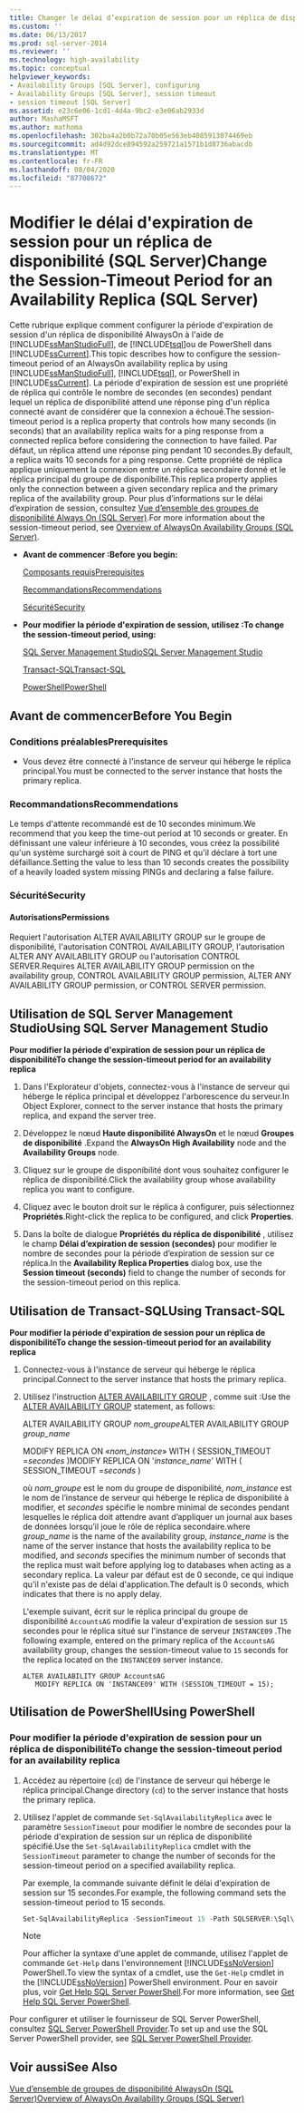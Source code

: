 ```yaml
---
title: Changer le délai d’expiration de session pour un réplica de disponibilité (SQL Server) | Microsoft Docs
ms.custom: ''
ms.date: 06/13/2017
ms.prod: sql-server-2014
ms.reviewer: ''
ms.technology: high-availability
ms.topic: conceptual
helpviewer_keywords:
- Availability Groups [SQL Server], configuring
- Availability Groups [SQL Server], session timeout
- session timeout [SQL Server]
ms.assetid: e23c6e06-1cd1-4d4a-9bc2-e3e06ab2933d
author: MashaMSFT
ms.author: mathoma
ms.openlocfilehash: 302ba4a2b0b72a70b05e563eb4085913074469eb
ms.sourcegitcommit: ad4d92dce894592a259721a1571b1d8736abacdb
ms.translationtype: MT
ms.contentlocale: fr-FR
ms.lasthandoff: 08/04/2020
ms.locfileid: "87708672"
---
```

# <a name="change-the-session-timeout-period-for-an-availability-replica-sql-server"></a><span data-ttu-id="dbed1-102">Modifier le délai d'expiration de session pour un réplica de disponibilité (SQL Server)</span><span class="sxs-lookup"><span data-stu-id="dbed1-102">Change the Session-Timeout Period for an Availability Replica (SQL Server)</span></span>
  <span data-ttu-id="dbed1-103">Cette rubrique explique comment configurer la période d'expiration de session d'un réplica de disponibilité AlwaysOn à l'aide de [!INCLUDE[ssManStudioFull](../../../includes/ssmanstudiofull-md.md)], de [!INCLUDE[tsql](../../../includes/tsql-md.md)]ou de PowerShell dans [!INCLUDE[ssCurrent](../../../includes/sscurrent-md.md)].</span><span class="sxs-lookup"><span data-stu-id="dbed1-103">This topic describes how to configure the session-timeout period of an AlwaysOn availability replica by using [!INCLUDE[ssManStudioFull](../../../includes/ssmanstudiofull-md.md)], [!INCLUDE[tsql](../../../includes/tsql-md.md)], or PowerShell in [!INCLUDE[ssCurrent](../../../includes/sscurrent-md.md)].</span></span> <span data-ttu-id="dbed1-104">La période d'expiration de session est une propriété de réplica qui contrôle le nombre de secondes (en secondes) pendant lequel un réplica de disponibilité attend une réponse ping d'un réplica connecté avant de considérer que la connexion a échoué.</span><span class="sxs-lookup"><span data-stu-id="dbed1-104">The session-timeout period is a replica property that controls how many seconds (in seconds) that an availability replica waits for a ping response from a connected replica before considering the connection to have failed.</span></span> <span data-ttu-id="dbed1-105">Par défaut, un réplica attend une réponse ping pendant 10 secondes.</span><span class="sxs-lookup"><span data-stu-id="dbed1-105">By default, a replica waits 10 seconds for a ping response.</span></span> <span data-ttu-id="dbed1-106">Cette propriété de réplica applique uniquement la connexion entre un réplica secondaire donné et le réplica principal du groupe de disponibilité.</span><span class="sxs-lookup"><span data-stu-id="dbed1-106">This replica property applies only the connection between a given secondary replica and the primary replica of the availability group.</span></span> <span data-ttu-id="dbed1-107">Pour plus d’informations sur le délai d’expiration de session, consultez [Vue d’ensemble des groupes de disponibilité Always On &#40;SQL Server&#41;](overview-of-always-on-availability-groups-sql-server.md).</span><span class="sxs-lookup"><span data-stu-id="dbed1-107">For more information about the session-timeout period, see [Overview of AlwaysOn Availability Groups &#40;SQL Server&#41;](overview-of-always-on-availability-groups-sql-server.md).</span></span>  
  
-   <span data-ttu-id="dbed1-108">**Avant de commencer :**</span><span class="sxs-lookup"><span data-stu-id="dbed1-108">**Before you begin:**</span></span>  
  
     [<span data-ttu-id="dbed1-109">Composants requis</span><span class="sxs-lookup"><span data-stu-id="dbed1-109">Prerequisites</span></span>](#Prerequisites)  
  
     [<span data-ttu-id="dbed1-110">Recommandations</span><span class="sxs-lookup"><span data-stu-id="dbed1-110">Recommendations</span></span>](#Recommendations)  
  
     [<span data-ttu-id="dbed1-111">Sécurité</span><span class="sxs-lookup"><span data-stu-id="dbed1-111">Security</span></span>](#Security)  
  
-   <span data-ttu-id="dbed1-112">**Pour modifier la période d'expiration de session, utilisez :**</span><span class="sxs-lookup"><span data-stu-id="dbed1-112">**To change the session-timeout period, using:**</span></span>  
  
     [<span data-ttu-id="dbed1-113">SQL Server Management Studio</span><span class="sxs-lookup"><span data-stu-id="dbed1-113">SQL Server Management Studio</span></span>](#SSMSProcedure)  
  
     [<span data-ttu-id="dbed1-114">Transact-SQL</span><span class="sxs-lookup"><span data-stu-id="dbed1-114">Transact-SQL</span></span>](#TsqlProcedure)  
  
     [<span data-ttu-id="dbed1-115">PowerShell</span><span class="sxs-lookup"><span data-stu-id="dbed1-115">PowerShell</span></span>](#PowerShellProcedure)  
  
##  <a name="before-you-begin"></a><a name="BeforeYouBegin"></a> <span data-ttu-id="dbed1-116">Avant de commencer</span><span class="sxs-lookup"><span data-stu-id="dbed1-116">Before You Begin</span></span>  
  
###  <a name="prerequisites"></a><a name="Prerequisites"></a> <span data-ttu-id="dbed1-117">Conditions préalables</span><span class="sxs-lookup"><span data-stu-id="dbed1-117">Prerequisites</span></span>  
  
-   <span data-ttu-id="dbed1-118">Vous devez être connecté à l'instance de serveur qui héberge le réplica principal.</span><span class="sxs-lookup"><span data-stu-id="dbed1-118">You must be connected to the server instance that hosts the primary replica.</span></span>  
  
###  <a name="recommendations"></a><a name="Recommendations"></a> <span data-ttu-id="dbed1-119">Recommandations</span><span class="sxs-lookup"><span data-stu-id="dbed1-119">Recommendations</span></span>  
 <span data-ttu-id="dbed1-120">Le temps d'attente recommandé est de 10 secondes minimum.</span><span class="sxs-lookup"><span data-stu-id="dbed1-120">We recommend that you keep the time-out period at 10 seconds or greater.</span></span> <span data-ttu-id="dbed1-121">En définissant une valeur inférieure à 10 secondes, vous créez la possibilité qu'un système surchargé soit à court de PING et qu'il déclare à tort une défaillance.</span><span class="sxs-lookup"><span data-stu-id="dbed1-121">Setting the value to less than 10 seconds creates the possibility of a heavily loaded system missing PINGs and declaring a false failure.</span></span>  
  
###  <a name="security"></a><a name="Security"></a> <span data-ttu-id="dbed1-122">Sécurité</span><span class="sxs-lookup"><span data-stu-id="dbed1-122">Security</span></span>  
  
####  <a name="permissions"></a><a name="Permissions"></a> <span data-ttu-id="dbed1-123">Autorisations</span><span class="sxs-lookup"><span data-stu-id="dbed1-123">Permissions</span></span>  
 <span data-ttu-id="dbed1-124">Requiert l'autorisation ALTER AVAILABILITY GROUP sur le groupe de disponibilité, l'autorisation CONTROL AVAILABILITY GROUP, l'autorisation ALTER ANY AVAILABILITY GROUP ou l'autorisation CONTROL SERVER.</span><span class="sxs-lookup"><span data-stu-id="dbed1-124">Requires ALTER AVAILABILITY GROUP permission on the availability group, CONTROL AVAILABILITY GROUP permission, ALTER ANY AVAILABILITY GROUP permission, or CONTROL SERVER permission.</span></span>  
  
##  <a name="using-sql-server-management-studio"></a><a name="SSMSProcedure"></a> <span data-ttu-id="dbed1-125">Utilisation de SQL Server Management Studio</span><span class="sxs-lookup"><span data-stu-id="dbed1-125">Using SQL Server Management Studio</span></span>  
 <span data-ttu-id="dbed1-126">**Pour modifier la période d'expiration de session pour un réplica de disponibilité**</span><span class="sxs-lookup"><span data-stu-id="dbed1-126">**To change the session-timeout period for an availability replica**</span></span>  
  
1.  <span data-ttu-id="dbed1-127">Dans l'Explorateur d'objets, connectez-vous à l'instance de serveur qui héberge le réplica principal et développez l'arborescence du serveur.</span><span class="sxs-lookup"><span data-stu-id="dbed1-127">In Object Explorer, connect to the server instance that hosts the primary replica, and expand the server tree.</span></span>  
  
2.  <span data-ttu-id="dbed1-128">Développez le nœud **Haute disponibilité AlwaysOn** et le nœud **Groupes de disponibilité** .</span><span class="sxs-lookup"><span data-stu-id="dbed1-128">Expand the **AlwaysOn High Availability** node and the **Availability Groups** node.</span></span>  
  
3.  <span data-ttu-id="dbed1-129">Cliquez sur le groupe de disponibilité dont vous souhaitez configurer le réplica de disponibilité.</span><span class="sxs-lookup"><span data-stu-id="dbed1-129">Click the availability group whose availability replica you want to configure.</span></span>  
  
4.  <span data-ttu-id="dbed1-130">Cliquez avec le bouton droit sur le réplica à configurer, puis sélectionnez **Propriétés**.</span><span class="sxs-lookup"><span data-stu-id="dbed1-130">Right-click the replica to be configured, and click **Properties**.</span></span>  
  
5.  <span data-ttu-id="dbed1-131">Dans la boîte de dialogue **Propriétés du réplica de disponibilité** , utilisez le champ **Délai d’expiration de session (secondes)** pour modifier le nombre de secondes pour la période d’expiration de session sur ce réplica.</span><span class="sxs-lookup"><span data-stu-id="dbed1-131">In the **Availability Replica Properties** dialog box, use the **Session timeout (seconds)** field to change the number of seconds for the session-timeout period on this replica.</span></span>  
  
##  <a name="using-transact-sql"></a><a name="TsqlProcedure"></a> <span data-ttu-id="dbed1-132">Utilisation de Transact-SQL</span><span class="sxs-lookup"><span data-stu-id="dbed1-132">Using Transact-SQL</span></span>  
 <span data-ttu-id="dbed1-133">**Pour modifier la période d'expiration de session pour un réplica de disponibilité**</span><span class="sxs-lookup"><span data-stu-id="dbed1-133">**To change the session-timeout period for an availability replica**</span></span>  
  
1.  <span data-ttu-id="dbed1-134">Connectez-vous à l'instance de serveur qui héberge le réplica principal.</span><span class="sxs-lookup"><span data-stu-id="dbed1-134">Connect to the server instance that hosts the primary replica.</span></span>  
  
2.  <span data-ttu-id="dbed1-135">Utilisez l'instruction [ALTER AVAILABILITY GROUP](/sql/t-sql/statements/alter-availability-group-transact-sql) , comme suit :</span><span class="sxs-lookup"><span data-stu-id="dbed1-135">Use the [ALTER AVAILABILITY GROUP](/sql/t-sql/statements/alter-availability-group-transact-sql) statement, as follows:</span></span>  
  
     <span data-ttu-id="dbed1-136">ALTER AVAILABILITY GROUP *nom_groupe*</span><span class="sxs-lookup"><span data-stu-id="dbed1-136">ALTER AVAILABILITY GROUP *group_name*</span></span>  
  
     <span data-ttu-id="dbed1-137">MODIFY REPLICA ON «*nom_instance*» WITH ( SESSION_TIMEOUT =*secondes* )</span><span class="sxs-lookup"><span data-stu-id="dbed1-137">MODIFY REPLICA ON '*instance_name*' WITH ( SESSION_TIMEOUT =*seconds* )</span></span>  
  
     <span data-ttu-id="dbed1-138">où *nom_groupe* est le nom du groupe de disponibilité, *nom_instance* est le nom de l’instance de serveur qui héberge le réplica de disponibilité à modifier, et *secondes* spécifie le nombre minimal de secondes pendant lesquelles le réplica doit attendre avant d’appliquer un journal aux bases de données lorsqu’il joue le rôle de réplica secondaire.</span><span class="sxs-lookup"><span data-stu-id="dbed1-138">where *group_name* is the name of the availability group, *instance_name* is the name of the server instance that hosts the availability replica to be modified, and *seconds* specifies the minimum number of seconds that the replica must wait before applying log to databases when acting as a secondary replica.</span></span> <span data-ttu-id="dbed1-139">La valeur par défaut est de 0 seconde, ce qui indique qu'il n'existe pas de délai d'application.</span><span class="sxs-lookup"><span data-stu-id="dbed1-139">The default is 0 seconds, which indicates that there is no apply delay.</span></span>  
  
     <span data-ttu-id="dbed1-140">L'exemple suivant, écrit sur le réplica principal du groupe de disponibilité `AccountsAG` modifie la valeur d'expiration de session sur `15` secondes pour le réplica situé sur l'instance de serveur `INSTANCE09` .</span><span class="sxs-lookup"><span data-stu-id="dbed1-140">The following example, entered on the primary replica of the `AccountsAG` availability group, changes the session-timeout value to `15` seconds for the replica located on the `INSTANCE09` server instance.</span></span>  
  
    ```  
    ALTER AVAILABILITY GROUP AccountsAG   
       MODIFY REPLICA ON 'INSTANCE09' WITH (SESSION_TIMEOUT = 15);  
    ```  
  
##  <a name="using-powershell"></a><a name="PowerShellProcedure"></a> <span data-ttu-id="dbed1-141">Utilisation de PowerShell</span><span class="sxs-lookup"><span data-stu-id="dbed1-141">Using PowerShell</span></span>  

### <a name="to-change-the-session-timeout-period-for-an-availability-replica"></a><span data-ttu-id="dbed1-142">Pour modifier la période d'expiration de session pour un réplica de disponibilité</span><span class="sxs-lookup"><span data-stu-id="dbed1-142">To change the session-timeout period for an availability replica</span></span>
  
1.  <span data-ttu-id="dbed1-143">Accédez au répertoire (`cd`) de l'instance de serveur qui héberge le réplica principal.</span><span class="sxs-lookup"><span data-stu-id="dbed1-143">Change directory (`cd`) to the server instance that hosts the primary replica.</span></span>  
  
2.  <span data-ttu-id="dbed1-144">Utilisez l'applet de commande `Set-SqlAvailabilityReplica` avec le paramètre `SessionTimeout` pour modifier le nombre de secondes pour la période d'expiration de session sur un réplica de disponibilité spécifié.</span><span class="sxs-lookup"><span data-stu-id="dbed1-144">Use the `Set-SqlAvailabilityReplica` cmdlet with the `SessionTimeout` parameter to change the number of seconds for the session-timeout period on a specified availability replica.</span></span>  
  
     <span data-ttu-id="dbed1-145">Par exemple, la commande suivante définit le délai d'expiration de session sur 15 secondes.</span><span class="sxs-lookup"><span data-stu-id="dbed1-145">For example, the following command sets the session-timeout period to 15 seconds.</span></span>  
  
    ```powershell
    Set-SqlAvailabilityReplica -SessionTimeout 15 -Path SQLSERVER:\Sql\PrimaryServer\InstanceName\AvailabilityGroups\MyAg\AvailabilityReplicas\MyReplica  
    ```  
  
    > [!NOTE]  
    >  <span data-ttu-id="dbed1-146">Pour afficher la syntaxe d'une applet de commande, utilisez l'applet de commande `Get-Help` dans l'environnement [!INCLUDE[ssNoVersion](../../../includes/ssnoversion-md.md)] PowerShell.</span><span class="sxs-lookup"><span data-stu-id="dbed1-146">To view the syntax of a cmdlet, use the `Get-Help` cmdlet in the [!INCLUDE[ssNoVersion](../../../includes/ssnoversion-md.md)] PowerShell environment.</span></span> <span data-ttu-id="dbed1-147">Pour en savoir plus, voir [Get Help SQL Server PowerShell](../../../powershell/sql-server-powershell.md).</span><span class="sxs-lookup"><span data-stu-id="dbed1-147">For more information, see [Get Help SQL Server PowerShell](../../../powershell/sql-server-powershell.md).</span></span>  
  
<span data-ttu-id="dbed1-148">Pour configurer et utiliser le fournisseur de SQL Server PowerShell, consultez [SQL Server PowerShell Provider](../../../powershell/sql-server-powershell-provider.md).</span><span class="sxs-lookup"><span data-stu-id="dbed1-148">To set up and use the SQL Server PowerShell provider, see [SQL Server PowerShell Provider](../../../powershell/sql-server-powershell-provider.md).</span></span>
  
## <a name="see-also"></a><span data-ttu-id="dbed1-149">Voir aussi</span><span class="sxs-lookup"><span data-stu-id="dbed1-149">See Also</span></span>  
 [<span data-ttu-id="dbed1-150">Vue d’ensemble de groupes de disponibilité AlwaysOn &#40;SQL Server&#41;</span><span class="sxs-lookup"><span data-stu-id="dbed1-150">Overview of AlwaysOn Availability Groups &#40;SQL Server&#41;</span></span>](overview-of-always-on-availability-groups-sql-server.md)  
